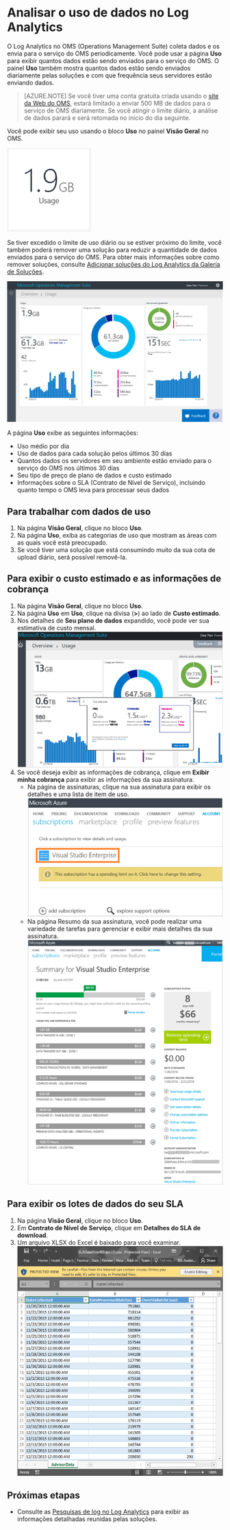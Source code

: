 <properties
	pageTitle="Analisar o uso de dados no Log Analytics | Microsoft Azure"
	description="Você pode usar a página Uso no Log Analytics para exibir quantos dados estão sendo enviados para o serviço do OMS."
	services="log-analytics"
	documentationCenter=""
	authors="bandersmsft"
	manager="jwhit"
	editor=""/>

<tags
	ms.service="log-analytics"
	ms.workload="na"
	ms.tgt_pltfrm="na"
	ms.devlang="na"
	ms.topic="article"
	ms.date="04/28/2016"
	ms.author="banders"/>

# Analisar o uso de dados no Log Analytics

O Log Analytics no OMS (Operations Management Suite) coleta dados e os envia para o serviço do OMS periodicamente. Você pode usar a página **Uso** para exibir quantos dados estão sendo enviados para o serviço do OMS. O painel **Uso** também mostra quantos dados estão sendo enviados diariamente pelas soluções e com que frequência seus servidores estão enviando dados.

>[AZURE.NOTE] Se você tiver uma conta gratuita criada usando o [site da Web do OMS](http://www.microsoft.com/oms), estará limitado a enviar 500 MB de dados para o serviço de OMS diariamente. Se você atingir o limite diário, a análise de dados parará e será retomada no início do dia seguinte.

Você pode exibir seu uso usando o bloco **Uso** no painel **Visão Geral** no OMS.

![bloco de uso](./media/log-analytics-usage/usage-tile.png)

Se tiver excedido o limite de uso diário ou se estiver próximo do limite, você também poderá remover uma solução para reduzir a quantidade de dados enviados para o serviço do OMS. Para obter mais informações sobre como remover soluções, consulte [Adicionar soluções do Log Analytics da Galeria de Soluções](log-analytics-add-solutions.md).

![painel de uso](./media/log-analytics-usage/usage-dashboard.png)

A página **Uso** exibe as seguintes informações:

- Uso médio por dia
- Uso de dados para cada solução pelos últimos 30 dias
- Quantos dados os servidores em seu ambiente estão enviado para o serviço do OMS nos últimos 30 dias
- Seu tipo de preço de plano de dados e custo estimado
- Informações sobre o SLA (Contrato de Nível de Serviço), incluindo quanto tempo o OMS leva para processar seus dados

## Para trabalhar com dados de uso

1. Na página **Visão Geral**, clique no bloco **Uso**.
2. Na página **Uso**, exiba as categorias de uso que mostram as áreas com as quais você está preocupado.
3. Se você tiver uma solução que está consumindo muito da sua cota de upload diário, será possível removê-la.

## Para exibir o custo estimado e as informações de cobrança
1. Na página **Visão Geral**, clique no bloco **Uso**.
2. Na página **Uso** em **Uso**, clique na divisa (**>**) ao lado de **Custo estimado**.
3. Nos detalhes de **Seu plano de dados** expandido, você pode ver sua estimativa de custo mensal. ![Seu plano de dados](./media/log-analytics-usage/usage-data-plan.png)
4. Se você deseja exibir as informações de cobrança, clique em **Exibir minha cobrança** para exibir as informações da sua assinatura.
    - Na página de assinaturas, clique na sua assinatura para exibir os detalhes e uma lista de item de uso. ![assinatura](./media/log-analytics-usage/usage-sub01.png)
    - Na página Resumo da sua assinatura, você pode realizar uma variedade de tarefas para gerenciar e exibir mais detalhes da sua assinatura. ![detalhes da assinatura](./media/log-analytics-usage/usage-sub02.png)

## Para exibir os lotes de dados do seu SLA
1. Na página **Visão Geral**, clique no bloco **Uso**.
2. Em **Contrato de Nível de Serviço**, clique em **Detalhes do SLA de download**.
3. Um arquivo XLSX do Excel é baixado para você examinar. ![Detalhes de SLA](./media/log-analytics-usage/usage-sla-details.png)

## Próximas etapas

- Consulte as [Pesquisas de log no Log Analytics](log-analytics-log-searches.md) para exibir as informações detalhadas reunidas pelas soluções.

<!---HONumber=AcomDC_0504_2016-->